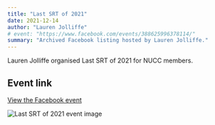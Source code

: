 ```yaml
---
title: "Last SRT of 2021"
date: 2021-12-14
author: "Lauren Jolliffe"
# event: "https://www.facebook.com/events/388625996378114/"
summary: "Archived Facebook listing hosted by Lauren Jolliffe."
---
```

Lauren Jolliffe organised Last SRT of 2021 for NUCC members.

## Event link

[View the Facebook event](https://www.facebook.com/events/388625996378114/)

![Last SRT of 2021 event image](/trip/event-images/20211214_last_srt_of_2021.jpg)
